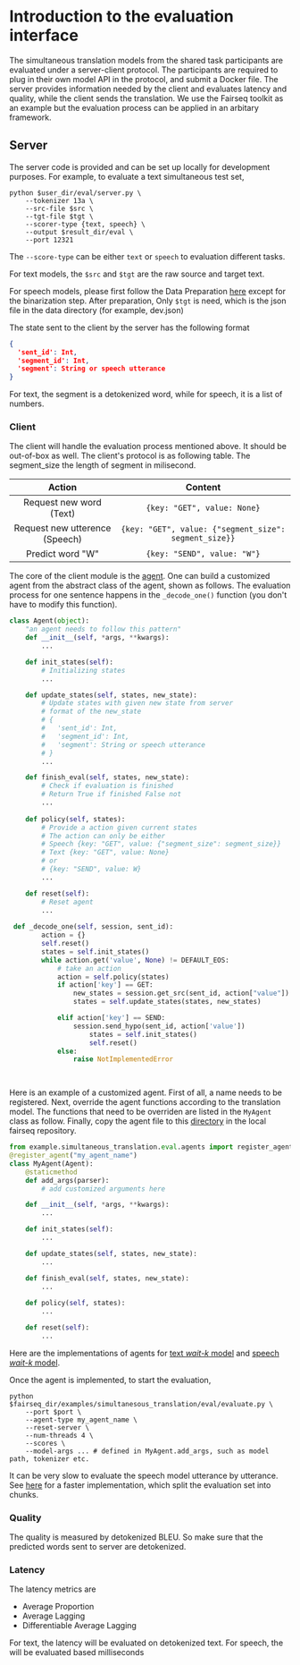 # Introduction to the evaluation interface
The simultaneous translation models from the shared task participants are evaluated under a server-client protocol. 
The participants are required to plug in their own model API in the protocol, and submit a Docker file.
The server provides information needed by the client and evaluates latency and quality, while the client sends the translation. 
We use the Fairseq toolkit as an example but the evaluation process can be applied in an arbitary framework.

## Server
The server code is provided and can be set up locally for development purposes. For example, to evaluate a text simultaneous test set,

```shell
python $user_dir/eval/server.py \
    --tokenizer 13a \
    --src-file $src \
    --tgt-file $tgt \
    --scorer-type {text, speech} \
    --output $result_dir/eval \
    --port 12321
```
The `--score-type` can be either `text` or `speech` to evaluation different tasks.

For text models, the `$src` and `$tgt` are the raw source and target text.

For speech models, please first follow the Data Preparation [here](baseline.md) except for the binarization step. After preparation, Only `$tgt` is need, which is the json file in the data directory (for example, dev.json)

The state sent to the client by the server has the following format
```json
{
  'sent_id': Int,
  'segment_id': Int,
  'segment': String or speech utterance
}
```
For text, the segment is a detokenized word, while for speech, it is a list of numbers.

### Client
The client will handle the evaluation process mentioned above. It should be out-of-box as well. The client's protocol is as following table.  The segment_size the length of segment in milisecond.

|Action|Content|
|:---:|:---:|
|Request new word (Text)| ```{key: "GET", value: None}```|
|Request new utterence (Speech) | ```{key: "GET", value: {"segment_size": segment_size}}```|
|Predict word "W"| ```{key: "SEND", value: "W"}```|

The core of the client module is the [agent](../eval/agents/agent.py). 
One can build a customized agent from the abstract class of the agent, shown as follows.
The evaluation process for one sentence happens in the `_decode_one()` function (you don't have to modify this function).

```python
class Agent(object):
    "an agent needs to follow this pattern"
    def __init__(self, *args, **kwargs):
        ...

    def init_states(self):
        # Initializing states
        ...

    def update_states(self, states, new_state):
        # Update states with given new state from server
        # format of the new_state
        # {
        #   'sent_id': Int,
        #   'segment_id': Int,
        #   'segment': String or speech utterance
        # }
        ...

    def finish_eval(self, states, new_state):
        # Check if evaluation is finished
        # Return True if finished False not
        ...
    
    def policy(self, states):
        # Provide a action given current states
        # The action can only be either
        # Speech {key: "GET", value: {"segment_size": segment_size}}
        # Text {key: "GET", value: None}
        # or
        # {key: "SEND", value: W}
        ...

    def reset(self):
        # Reset agent
        ...
        
 def _decode_one(self, session, sent_id):
        action = {}
        self.reset()
        states = self.init_states()
        while action.get('value', None) != DEFAULT_EOS:
            # take an action
            action = self.policy(states)
            if action['key'] == GET:
                new_states = session.get_src(sent_id, action["value"])
                states = self.update_states(states, new_states)

            elif action['key'] == SEND:
                session.send_hypo(sent_id, action['value'])
                    states = self.init_states() 
                    self.reset()
            else:
                raise NotImplementedError

 
```

Here is an example of a customized agent. 
First of all, a name needs to be registered. 
Next, override the agent functions according to the translation model. 
The functions that need to be overriden are listed in the `MyAgent` class as follow. 
Finally, copy the agent file to this [directory](../eval/agents) in the local fairseq repository.
```python
from example.simultaneous_translation.eval.agents import register_agent
@register_agent("my_agent_name")
class MyAgent(Agent):
    @staticmethod
    def add_args(parser):
        # add customized arguments here

    def __init__(self, *args, **kwargs):
        ...

    def init_states(self):
        ...

    def update_states(self, states, new_state):    
        ...

    def finish_eval(self, states, new_state):
        ...
    
    def policy(self, states):
        ...

    def reset(self):
        ...

```

Here are the implementations of agents for [text *wait-k* model](../eval/agents/simul_trans_text_agent.py) and [speech *wait-k* model](../eval/agents/simul_trans_speech_agent.py).

Once the agent is implemented, to start the evaluation, 
```
python $fairseq_dir/examples/simultanesous_translation/eval/evaluate.py \
    --port $port \
    --agent-type my_agent_name \
    --reset-server \
    --num-threads 4 \
    --scores \
    --model-args ... # defined in MyAgent.add_args, such as model path, tokenizer etc.
```

It can be very slow to evaluate the speech model utterance by utterance. See [here](../scripts/start-multi-client.sh) for a faster implementation, which split the evaluation set into chunks.

### Quality

The quality is measured by detokenized BLEU. So make sure that the predicted words sent to server are detokenized.

### Latency
The latency metrics are 
* Average Proportion
* Average Lagging
* Differentiable Average Lagging

For text, the latency will be evaluated on detokenized text. For speech, the will be evaluated based milliseconds
